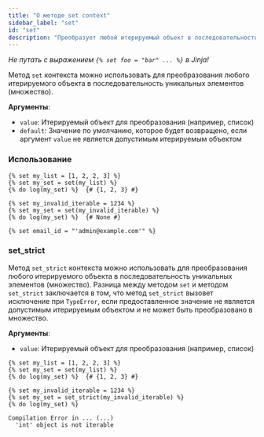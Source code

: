 ```yaml
---
title: "О методе set context"
sidebar_label: "set"
id: "set"
description: "Преобразует любой итерируемый объект в последовательность уникальных элементов."
---
```


_Не путать с выражением `{% set foo = "bar" ... %}` в Jinja!_

Метод `set` контекста можно использовать для преобразования любого итерируемого объекта в последовательность уникальных элементов (множество).

__Аргументы__:
- `value`: Итерируемый объект для преобразования (например, список)
- `default`: Значение по умолчанию, которое будет возвращено, если аргумент `value` не является допустимым итерируемым объектом

### Использование

```
{% set my_list = [1, 2, 2, 3] %}
{% set my_set = set(my_list) %}
{% do log(my_set) %}  {# {1, 2, 3} #}
```

```
{% set my_invalid_iterable = 1234 %}
{% set my_set = set(my_invalid_iterable) %}
{% do log(my_set) %}  {# None #}
```

```
{% set email_id = "'admin@example.com'" %}
```

### set_strict

Метод `set_strict` контекста можно использовать для преобразования любого итерируемого объекта в последовательность уникальных элементов (множество). Разница между методом `set` и методом `set_strict` заключается в том, что метод `set_strict` вызовет исключение при `TypeError`, если предоставленное значение не является допустимым итерируемым объектом и не может быть преобразовано в множество.

__Аргументы__:
- `value`: Итерируемый объект для преобразования (например, список)

```
{% set my_list = [1, 2, 2, 3] %}
{% set my_set = set(my_list) %}
{% do log(my_set) %}  {# {1, 2, 3} #}
```

```
{% set my_invalid_iterable = 1234 %}
{% set my_set = set_strict(my_invalid_iterable) %}
{% do log(my_set) %}

Compilation Error in ... (...)
  'int' object is not iterable
```